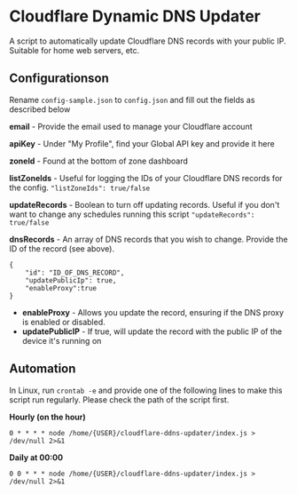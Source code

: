 # Cloudflare Dynamic DNS Updater
A script to automatically update Cloudflare DNS records with your public IP. Suitable for home web servers, etc.

## Configurationson
Rename ``config-sample.json`` to ``config.json`` and fill out the fields as described below

**email** - Provide the email used to manage your Cloudflare account

**apiKey** - Under "My Profile", find your Global API key and provide it here

**zoneId** - Found at the bottom of zone dashboard

**listZoneIds** - Useful for logging the IDs of your Cloudflare DNS records for the config.
	``"listZoneIds": true/false``
	
**updateRecords** - Boolean to turn off updating records. Useful if you don't want to change any schedules running this script
	``"updateRecords": true/false``

**dnsRecords** - An array of DNS records that you wish to change. Provide the ID of the record (see above). 

    {
        "id": "ID_OF_DNS_RECORD",
        "updatePublicIp": true,
        "enableProxy":true
    }

 - **enableProxy** - Allows you update the record, ensuring if the DNS proxy is enabled or disabled.
 - **updatePublicIP** - If true, will update the record with the public IP of the device it's running on

## Automation
In Linux, run ``crontab -e`` and provide one of the following lines to make this script run regularly. Please check the path of the script first.

**Hourly (on the hour)** 

``0 * * * * node /home/{USER}/cloudflare-ddns-updater/index.js > /dev/null 2>&1``

**Daily at 00:00**

``0 0 * * * node /home/{USER}/cloudflare-ddns-updater/index.js > /dev/null 2>&1``
